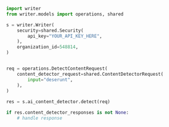 <!-- Start SDK Example Usage -->
```python
import writer
from writer.models import operations, shared

s = writer.Writer(
    security=shared.Security(
        api_key="YOUR_API_KEY_HERE",
    ),
    organization_id=548814,
)


req = operations.DetectContentRequest(
    content_detector_request=shared.ContentDetectorRequest(
        input="deserunt",
    ),
)
    
res = s.ai_content_detector.detect(req)

if res.content_detector_responses is not None:
    # handle response
```
<!-- End SDK Example Usage -->